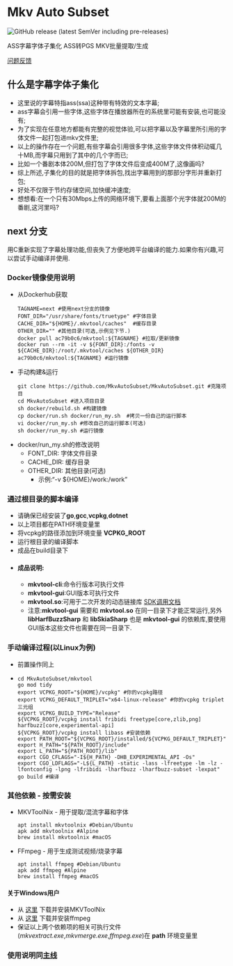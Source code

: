 # Mkv Auto Subset

![GitHub release (latest SemVer including pre-releases)](https://img.shields.io/github/v/release/MkvAutoSubset/MkvAutoSubset?include_prereleases)

ASS字幕字体子集化 ASS转PGS MKV批量提取/生成

[问题反馈](https://bbs.acgrip.com/thread-9070-1-1.html)

## 什么是字幕字体子集化
- 这里说的字幕特指ass(ssa)这种带有特效的文本字幕;
- ass字幕会引用一些字体,这些字体在播放器所在的系统里可能有安装,也可能没有;
- 为了实现在任意地方都能有完整的视觉体验,可以把字幕以及字幕里所引用的字体文件一起打包进mkv文件里;
- 以上的操作存在一个问题,有些字幕会引用很多字体,这些字体文件体积动辄几十MB,而字幕只用到了其中的几个字而已;
- 比如一个番剧本体200M,但打包了字体文件后变成400M了,这像画吗?
- 综上所述,子集化的目的就是把字体拆包,找出字幕用到的那部分字形并重新打包;
- 好处不仅限于节约存储空间,加快缓冲速度;
- 想想看:在一个只有30Mbps上传的网络环境下,要看上面那个光字体就200M的番剧,这河里吗?

## next 分支
用C重新实现了字幕处理功能,但丧失了方便地跨平台编译的能力.如果你有兴趣,可以尝试手动编译并使用.

### Docker镜像使用说明
- 从Dockerhub获取
  ```shell
  TAGNAME=next #使用next分支的镜像
  FONT_DIR="/usr/share/fonts/truetype" #字体目录
  CACHE_DIR="${HOME}/.mkvtool/caches"  #缓存目录
  OTHER_DIR="" #其他目录(可选,示例见下节.)
  docker pull ac79b0c6/mkvtool:${TAGNAME} #拉取/更新镜像
  docker run --rm -it -v ${FONT_DIR}:/fonts -v ${CACHE_DIR}:/root/.mkvtool/caches ${OTHER_DIR} ac79b0c6/mkvtool:${TAGNAME} #运行镜像
  ```
- 手动构建&运行
  ```shell
  git clone https://github.com/MkvAutoSubset/MkvAutoSubset.git #克隆项目
  cd MkvAutoSubset #进入项目目录
  sh docker/rebuild.sh #构建镜像
  cp docker/run.sh docker/run_my.sh  #拷贝一份自己的运行脚本
  vi docker/run_my.sh #修改自己的运行脚本(可选)
  sh docker/run_my.sh #运行镜像
  ```
- docker/run_my.sh的修改说明
  * FONT_DIR: 字体文件目录
  * CACHE_DIR: 缓存目录
  * OTHER_DIR: 其他目录(可选)
    * 示例:“-v ${HOME}/work:/work”

### 通过根目录的脚本编译
- 请确保已经安装了**go**,**gcc**,**vcpkg**,**dotnet**
- 以上项目都在PATH环境变量里
- 将vcpkg的路径添加到环境变量 **VCPKG_ROOT**
- 运行根目录的编译脚本
- 成品在build目录下
- #### 成品说明:
  - __mkvtool-cli__:命令行版本可执行文件
  - __mkvtool-gui__:GUI版本可执行文件
  - __mkvtool.so__:可用于二次开发的动态链接库 [SDK调用文档](mkvlib/sdk/README.md)
  - 注意:__mkvtool-gui__ 需要和 __mkvtool.so__ 在同一目录下才能正常运行,另外 __libHarfBuzzSharp__ 和 __libSkiaSharp__ 也是 __mkvtool-gui__ 的依赖库,要使用GUI版本这些文件也需要在同一目录下.

### 手动编译过程(以Linux为例)
- 前置操作同上
- ```shell
  cd MkvAutoSubset/mkvtool
  go mod tidy
  export VCPKG_ROOT="${HOME}/vcpkg" #你的vcpkg路径
  export VCPKG_DEFAULT_TRIPLET="x64-linux-release" #你的vcpkg triplet三元组
  export VCPKG_BUILD_TYPE="Release"
  ${VCPKG_ROOT}/vcpkg install fribidi freetype[core,zlib,png] harfbuzz[core,experimental-api]
  ${VCPKG_ROOT}/vcpkg install libass #安装依赖
  export PATH_ROOT="${VCPKG_ROOT}/installed/${VCPKG_DEFAULT_TRIPLET}"
  export H_PATH="${PATH_ROOT}/include"
  export L_PATH="${PATH_ROOT}/lib"
  export CGO_CFLAGS="-I${H_PATH} -DHB_EXPERIMENTAL_API -Os"
  export CGO_LDFLAGS="-L${L_PATH} -static -lass -lfreetype -lm -lz -lfontconfig -lpng -lfribidi -lharfbuzz -lharfbuzz-subset -lexpat"
  go build #编译
  ```

### 其他依赖 - 按需安装

- MKVToolNix - 用于提取/混流字幕和字体
  ```shell
  apt install mkvtoolnix #Debian/Ubuntu
  apk add mkvtoolnix #Alpine
  brew install mkvtoolnix #macOS
  ```
- FFmpeg - 用于生成测试视频/烧录字幕
  ```shell
  apt install ffmpeg #Debian/Ubuntu
  apk add ffmpeg #Alpine
  brew install ffmpeg #macOS
  ```

#### 关于Windows用户

- 从 [这里](https://www.fosshub.com/MKVToolNix.html) 下载并安装MKVToolNix
- 从 [这里](https://ffmpeg.org/download.html) 下载并安装ffmpeg
- 保证以上两个依赖项的相关可执行文件(_mkvextract.exe_,_mkvmerge.exe_,_ffmpeg.exe_)在 **path** 环境变量里

### 使用说明同[主线](https://github.com/MkvAutoSubset/MkvAutoSubset?tab=readme-ov-file#%E4%B8%80%E9%83%A8%E5%88%86%E4%B8%AD%E6%96%87%E4%BD%BF%E7%94%A8%E8%AF%B4%E6%98%8E%E8%8B%B1%E6%96%87%E5%AE%8C%E6%95%B4%E7%89%88)